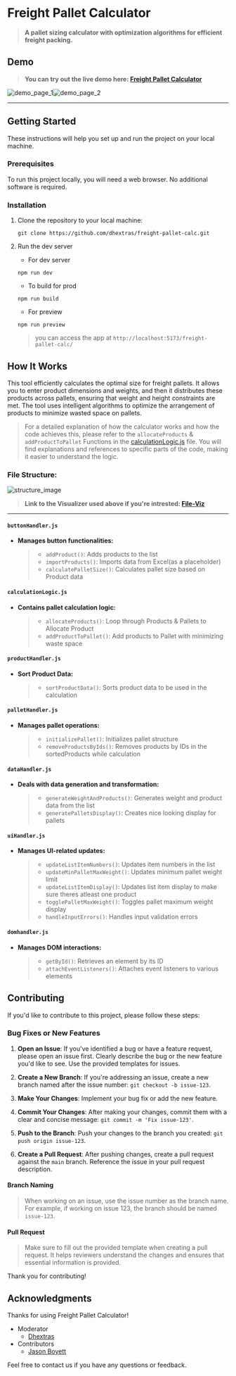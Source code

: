 # Freight Pallet Calculator

> **A pallet sizing calculator with optimization algorithms for efficient freight packing.**

## Demo

> **You can try out the live demo here: [Freight Pallet Calculator](https://dhextras.github.io/freight-pallet-calc)**

 ![demo_page_1](https://github.com/dhextras/freight-pallet-calc/assets/104954857/ed76ce54-e1c7-41c4-a30d-b9b821a94049)![demo_page_2](https://github.com/dhextras/freight-pallet-calc/assets/104954857/809093f2-875e-410f-9863-0cf330fc50a5)

---

## Getting Started

These instructions will help you set up and run the project on your local machine.

### Prerequisites

To run this project locally, you will need a web browser. No additional software is required.

### Installation

1. Clone the repository to your local machine:

   ```shell
   git clone https://github.com/dhextras/freight-pallet-calc.git
   ```

2. Run the dev server

   - For dev server
   ```shell
   npm run dev
   ```

   - To build for prod
   ```shell
   npm run build
   ```

   - For preview
   ```shell
   npm run preview
   ```

   > you can access the app at `http://localhost:5173/freight-pallet-calc/`

## How It Works

This tool efficiently calculates the optimal size for freight pallets. It allows you to enter product dimensions and weights, and then it distributes these products across pallets, ensuring that weight and height constraints are met. The tool uses intelligent algorithms to optimize the arrangement of products to minimize wasted space on pallets.

> For a detailed explanation of how the calculator works and how the code achieves this, please refer to the `allocateProducts` & `addProductToPallet` Functions in the [calculationLogic.js](src/modules/calculationLogic.js) file. You will find explanations and references to specific parts of the code, making it easier to understand the logic.

### File Structure:

![structure_image](https://github.com/dhextras/freight-pallet-calc/assets/104954857/78ca3b08-f635-479b-9e96-47c457fa1767)

> **Link to the Visualizer used above if you're intrested: [File-Viz](https://file-viz.glitch.me/)**
---
#### `buttonHandler.js`
   - **Manages button functionalities:**
     >- `addProduct()`: Adds products to the list
     >- `importProducts()`: Imports data from Excel(as a placeholder)
     >- `calculatePalletSize()`: Calculates pallet size based on Product data

#### `calculationLogic.js`
   - **Contains pallet calculation logic:**
     >- `allocateProducts()`: Loop through Products & Pallets to Allocate Product 
     >- `addProductToPallet()`: Add products to Pallet with minimizing waste space

#### `productHandler.js`
   - **Sort Product Data:**
     >- `sortProductData()`: Sorts product data to be used in the calculation

#### `palletHandler.js`
   - **Manages pallet operations:**
     >- `initializePallet()`: Initializes pallet structure
     >- `removeProductsByIds()`: Removes products by IDs in the sortedProducts while calculation

#### `dataHandler.js`
   - **Deals with data generation and transformation:**
     >- `generateWeightAndProducts()`: Generates weight and product data from the list
     >- `generatePalletsDisplay()`: Creates nice looking display for pallets

#### `uiHandler.js`
   - **Manages UI-related updates:**
     >- `updateListItemNumbers()`: Updates item numbers in the list
     >- `updateMinPalletMaxWeight()`: Updates minimum pallet weight limit
     >- `updateListItemDisplay()`: Updates list item display to make sure theres atleast one product
     >- `togglePalletMaxWeight()`: Toggles pallet maximum weight display
     >- `handleInputErrors()`: Handles input validation errors

#### `domhandler.js`
   - **Manages DOM interactions:**
     >- `getById()`: Retrieves an element by its ID
     >- `attachEventListeners()`: Attaches event listeners to various elements


## Contributing

If you'd like to contribute to this project, please follow these steps:

### Bug Fixes or New Features

1. **Open an Issue**: If you've identified a bug or have a feature request, please open an issue first. Clearly describe the bug or the new feature you'd like to see. Use the provided templates for issues.

2. **Create a New Branch**: If you're addressing an issue, create a new branch named after the issue number: `git checkout -b issue-123`.

3. **Make Your Changes**: Implement your bug fix or add the new feature.

4. **Commit Your Changes**: After making your changes, commit them with a clear and concise message: `git commit -m 'Fix issue-123'`.

5. **Push to the Branch**: Push your changes to the branch you created: `git push origin issue-123`.

6. **Create a Pull Request**: After pushing changes, create a pull request against the `main` branch. Reference the issue in your pull request description.

#### Branch Naming

> When working on an issue, use the issue number as the branch name. For example, if working on issue 123, the branch should be named `issue-123`.

#### Pull Request

> Make sure to fill out the provided template when creating a pull request. It helps reviewers understand the changes and ensures that essential information is provided.

Thank you for contributing!

## Acknowledgments

Thanks for using Freight Pallet Calculator!
- Moderator
    - [Dhextras](github.com/dhextras)
- Contributors
    - [Jason Boyett](https://github.com/JasonBoyett)

Feel free to contact us if you have any questions or feedback.
